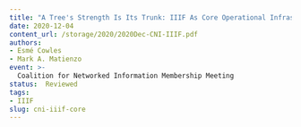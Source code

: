 ```yaml
---
title: "A Tree's Strength Is Its Trunk: IIIF As Core Operational Infrastructure"
date: 2020-12-04
content_url: /storage/2020/2020Dec-CNI-IIIF.pdf
authors:
- Esmé Cowles
- Mark A. Matienzo
event: >-
  Coalition for Networked Information Membership Meeting
status:  Reviewed
tags:
- IIIF
slug: cni-iiif-core
---
```

